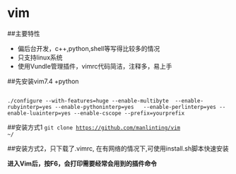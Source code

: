 # vim
##主要特性

*   偏后台开发，c++,python,shell等写得比较多的情况
*   只支持linux系统
*   使用Vundle管理插件，vimrc代码简洁，注释多，易上手


##先安装vim7.4 +python 

<code>
./configure --with-features=huge --enable-multibyte  --enable-rubyinterp=yes --enable-pythoninterp=yes   --enable-perlinterp=yes --enable-luainterp=yes --enable-cscope --prefix=yourprefix
</code>

##安装方式1
<code>git clone https://github.com/manlinting/vim ~/</code>

##安装方式2，只下载了.vimrc, 在有网络的情况下,可使用install.sh脚本快速安装


**进入Vim后，按F6，会打印需要经常会用到的插件命令**
